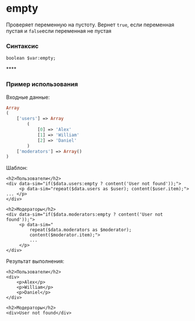 # empty

Проверяет переменную на пустоту. Вернет `true`, если переменная пустая и `false`если переменная не пустая

### **Синтаксис**

```text
boolean $var:empty;
```

\*\*\*\*

### **Пример использования**

Входные данные:

```php
Array
(
    ['users'] => Array
        (
            [0] => 'Alex'
            [1] => 'William'
            [2] => 'Daniel'
        )
    ['moderators'] => Array()
)
```

Шаблон:

```markup
<h2>Пользователи</h2>
<div data-sim="if($data.users:empty ? content('User not found'));">
     <p data-sim="repeat($data.users as $user); content($user.item);"> ... </p>
</div>
    
<h2>Модераторы</h2>
<div data-sim="if($data.moderators:empty ? content('User not found'));">
     <p data-sim="
         repeat($data.moderators as $moderator); 
         content($moderator.item);"> 
         ... 
     </p>
</div>
```

Результат выполнения:

```markup
<h2>Пользователи</h2>
<div>         
    <p>Alex</p>
    <p>William</p>
    <p>Daniel</p>    
</div>
    
<h2>Модераторы</h2>
<div>User not found</div>​
```

